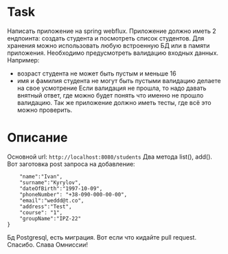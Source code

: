 # Task
Написать приложение на spring webflux. Приложение должно иметь 2 ендпоинта: создать студента и посмотреть список студентов. Для хранения можно использовать любую встроенную БД или в памяти приложения. Необходимо предусмотреть валидацию входных данных. Например:
- возраст студента не может быть пустым и меньше 16
- имя и фамилия студента не могут быть пустыми
валидацию делаете на свое усмотрение
Если валидация не прошла, то надо давать внятный ответ, где можно будет понять что именно не прошло валидацию.
Так же приложение должно иметь тесты, где всё это можно проверить.

# Описание 
Основной url:
`http://localhost:8080/students`
Два метода list(), add().
Вот заготовка post запроса на добавление:
```json{
    "name":"Ivan",
    "surname":"Kyrylov",
    "dateOfBirth":"1997-10-09",
    "phoneNumber": "+38-090-000-00-00",
    "email":"weddd@t.co",
    "address":"Test",
    "course": "1",
    "groupName":"IPZ-22"
}
```
Бд Postgresql, есть миграция.
Вот если что кидайте pull request.
Спасибо.
Слава Омниссии!
